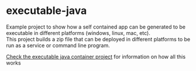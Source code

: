 # executable-java

Example project to show how a self contained app can be generated to be executable in different platforms (windows, linux, mac, etc).  
This project builds a zip file that can be deployed in different platforms to be run as a service or command line program.

[Check the executable java container project](https://github.com/kfgodel/executable-java-container) for information on how all this works
